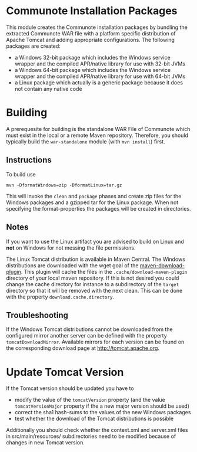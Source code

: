 # Communote Installation Packages
This module creates the Communote installation packages by bundling the extracted Communote WAR file with a platform specific distribution of Apache Tomcat and adding appropriate configurations. The following packages are created:
- a Windows 32-bit package which includes the Windows service wrapper and the compiled APR/native library for use with 32-bit JVMs
- a Windows 64-bit package which includes the Windows service wrapper and the compiled APR/native library for use with 64-bit JVMs
- a Linux package which actually is a generic package because it does not contain any native code

# Building
A prerequesite for building is the standalone WAR File of Communote which must exist in the local or a remote Maven repository. Therefore, you should typically build the ```war-standalone``` module (with ```mvn install```) first.

## Instructions
To build use
```
mvn -DformatWindows=zip -DformatLinux=tar.gz
```
This will invoke the ```clean``` and ```package``` phases and create zip files for the Windows packages and a gzipped tar for the Linux package. When not specifying the format-properties the packages will be created in directories.

## Notes
If you want to use the Linux artifact you are advised to build on Linux and **not** on Windows for not messing the file permissions.

The Linux Tomcat distribution is available in Maven Central. The Windows distributions are downloaded with the wget goal of the [maven-download-plugin](https://github.com/maven-download-plugin/maven-download-plugin). This plugin will cache the files in the ```.cache/download-maven-plugin``` directory of your local maven repository. If this is not desired you could change the cache directory for instance to a subdirectory of the ```target``` directory so that it will be removed with the next clean. This can be done with the property ```download.cache.directory```.

## Troubleshooting
If the Windows Tomcat distributions cannot be downloaded from the configured mirror another server can be defined with the property ```tomcatDownloadMirror```. Available mirrors for each version can be found on the corresponding download page at http://tomcat.apache.org.

# Update Tomcat Version
If the Tomcat version should be updated you have to
- modify the value of the ```tomcatVersion``` property (and the value ```tomcatVersionMajor``` property if the a new major version should be used)
- correct the sha1 hash-sums to the values of the new Windows packages
- test whether the download of the Tomcat distributions is possible

Additionally you should check whether the context.xml and server.xml files in src/main/resources/ subdirectories need to be modified because of changes in new Tomcat version.